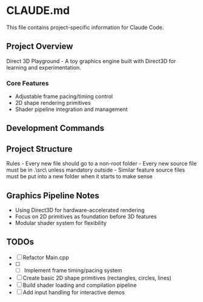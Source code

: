 # CLAUDE.md

This file contains project-specific information for Claude Code.

## Project Overview
Direct 3D Playground - A toy graphics engine built with Direct3D for learning and experimentation.

### Core Features
- Adjustable frame pacing/timing control
- 2D shape rendering primitives
- Shader pipeline integration and management

## Development Commands
<!-- Add build, run, and test commands here -->

## Project Structure

Rules
	- Every new file should go to a non-root folder
	- Every new source file must be in .\src\ unless mandatory outside
	- Similar feature source files must be put into a new folder when it starts to make sense

## Graphics Pipeline Notes
- Using Direct3D for hardware-accelerated rendering
- Focus on 2D primitives as foundation before 3D features
- Modular shader system for flexibility

## TODOs
- [ ] Refactor Main.cpp
- [ ] - [ ] Implement frame timing/pacing system
- [ ] Create basic 2D shape primitives (rectangles, circles, lines)
- [ ] Build shader loading and compilation pipeline
- [ ] Add input handling for interactive demos